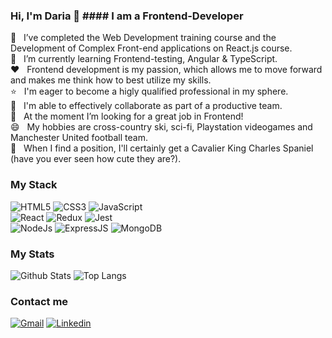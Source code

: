 ### Hi, I'm Daria 👋  #### I am a Frontend-Developer

🔭  &nbsp; I’ve completed the Web Development training course and the Development of Complex Front-end applications on React.js course.  
🌱  &nbsp; I’m currently learning Frontend-testing, Angular & TypeScript.  
❤️  &nbsp; Frontend development is my passion, which allows me to move forward and makes me think how to best utilize my skills.  
⭐  &nbsp; I'm eager to become a higly qualified professional in my sphere.  
👯  &nbsp; I'm able to effectively collaborate as part of a productive team.  
🤔  &nbsp; At the moment I’m looking for a great job in Frontend!  
😄  &nbsp; My hobbies are cross-country ski, sci-fi, Playstation videogames and Manchester United football team.  
🐶  &nbsp; When I find a position, I'll certainly get a Cavalier King Charles Spaniel (have you ever seen how cute they are?).  

### My Stack
![HTML5](https://img.shields.io/badge/HTML5-E34F26?style=for-the-badge&logo=html5&logoColor=white)
![CSS3](https://img.shields.io/badge/CSS3-1572B6?style=for-the-badge&logo=css3&logoColor=white)
![JavaScript](https://img.shields.io/badge/JavaScript-F7DF1E?style=for-the-badge&logo=javascript&logoColor=black)  
![React](https://img.shields.io/badge/React-20232A?style=for-the-badge&logo=react&logoColor=61DAFB)
![Redux](https://img.shields.io/badge/Redux-593D88?style=for-the-badge&logo=redux&logoColor=white)
![Jest](https://img.shields.io/badge/Jest-C21325?style=for-the-badge&logo=jest&logoColor=white)  
![NodeJs](https://img.shields.io/badge/Node.js-43853D?style=for-the-badge&logo=node.js&logoColor=white)
![ExpressJS](https://img.shields.io/badge/Express.js-404D59?style=for-the-badge&logo=express&logoColor=white)
![MongoDB](https://img.shields.io/badge/MongoDB-4EA94B?style=for-the-badge&logo=mongodb&logoColor=white)

### My Stats
![Github Stats](https://github-readme-stats.vercel.app/api?username=dariaovch&theme=default&show_icons=true&hide_title=true&line_height=27) 
![Top Langs](https://github-readme-stats.vercel.app/api/top-langs/?username=dariaovch&hide=shell&hide_title=true)

### Contact me
[![Gmail](https://img.shields.io/badge/Gmail-D14836?style=for-the-badge&logo=gmail&logoColor=white)](mailto:dariaovch94@gmail.com)
[![Linkedin](https://img.shields.io/badge/LinkedIn-0077B5?style=for-the-badge&logo=linkedin&logoColor=white)](https://www.linkedin.com/in/daria-ovchinnikova-6a62481b7/?locale=en_US)
